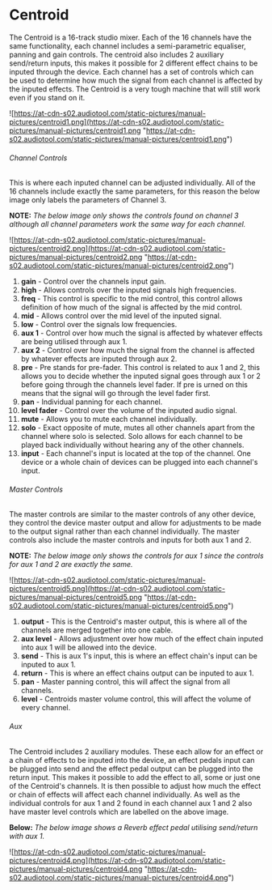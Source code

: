 # Centroid

The Centroid is a 16-track studio mixer. Each of the 16 channels have
the same functionality, each channel includes a semi-parametric
equaliser, panning and gain controls. The centroid also includes 2
auxiliary send/return inputs, this makes it possible for 2 different
effect chains to be inputed through the device. Each channel has a set
of controls which can be used to determine how much the signal from each
channel is affected by the inputed effects. The Centroid is a very tough
machine that will still work even if you stand on it.

![https://at-cdn-s02.audiotool.com/static-pictures/manual-pictures/centroid1.png](https://at-cdn-s02.audiotool.com/static-pictures/manual-pictures/centroid1.png
"https://at-cdn-s02.audiotool.com/static-pictures/manual-pictures/centroid1.png")

###### Channel Controls

This is where each inputed channel can be adjusted individually. All of
the 16 channels include exactly the same parameters, for this reason the
below image only labels the parameters of Channel 3.

**NOTE:** *The below image only shows the controls found on channel 3
although all channel parameters work the same way for each channel.*

![https://at-cdn-s02.audiotool.com/static-pictures/manual-pictures/centroid2.png](https://at-cdn-s02.audiotool.com/static-pictures/manual-pictures/centroid2.png
"https://at-cdn-s02.audiotool.com/static-pictures/manual-pictures/centroid2.png")

1.  **gain** - Control over the channels input gain.
2.  **high** - Allows controls over the inputed signals high
    frequencies.
3.  **freq** - This control is specific to the mid control, this control
    allows definition of how much of the signal is affected by the mid
    control.
4.  **mid** - Allows control over the mid level of the inputed signal.
5.  **low** - Control over the signals low frequencies.
6.  **aux 1** - Control over how much the signal is affected by whatever
    effects are being utilised through aux 1.
7.  **aux 2** - Control over how much the signal from the channel is
    affected by whatever effects are inputed through aux 2.
8.  **pre** - Pre stands for pre-fader. This control is related to aux 1
    and 2, this allows you to decide whether the inputed signal goes
    through aux 1 or 2 before going through the channels level fader. If
    pre is urned on this means that the signal will go through the level
    fader first.
9.  **pan** - Individual panning for each channel.
10. **level fader** - Control over the volume of the inputed audio
    signal.
11. **mute** - Allows you to mute each channel individually.
12. **solo** - Exact opposite of mute, mutes all other channels apart
    from the channel where solo is selected. Solo allows for each
    channel to be played back individually without hearing any of the
    other channels.
13. **input** - Each channel's input is located at the top of the
    channel. One device or a whole chain of devices can be plugged into
    each channel's input.

###### Master Controls

The master controls are similar to the master controls of any other
device, they control the device master output and allow for adjustments
to be made to the output signal rather than each channel individually.
The master controls also include the master controls and inputs for both
aux 1 and 2.

**NOTE:** *The below image only shows the controls for aux 1 since the
controls for aux 1 and 2 are exactly the same.*

![https://at-cdn-s02.audiotool.com/static-pictures/manual-pictures/centroid5.png](https://at-cdn-s02.audiotool.com/static-pictures/manual-pictures/centroid5.png
"https://at-cdn-s02.audiotool.com/static-pictures/manual-pictures/centroid5.png")

1.  **output** - This is the Centroid's master output, this is where all
    of the channels are merged together into one cable.
2.  **aux level** - Allows adjustment over how much of the effect chain
    inputed into aux 1 will be allowed into the device.
3.  **send** - This is aux 1's input, this is where an effect chain's
    input can be inputed to aux 1.
4.  **return** - This is where an effect chains output can be inputed to
    aux 1.
5.  **pan** - Master panning control, this will affect the signal from
    all channels.
6.  **level** - Centroids master volume control, this will affect the
    volume of every channel.

###### Aux

The Centroid includes 2 auxiliary modules. These each allow for an
effect or a chain of effects to be inputed into the device, an effect
pedals input can be plugged into send and the effect pedal output can be
plugged into the return input. This makes it possible to add the effect
to all, some or just one of the Centroid's channels. It is then possible
to adjust how much the effect or chain of effects will affect each
channel individually. As well as the individual controls for aux 1 and 2
found in each channel aux 1 and 2 also have master level controls which
are labelled on the above image.

**Below:** *The below image shows a Reverb effect pedal utilising
send/return with aux 1.*

![https://at-cdn-s02.audiotool.com/static-pictures/manual-pictures/centroid4.png](https://at-cdn-s02.audiotool.com/static-pictures/manual-pictures/centroid4.png
"https://at-cdn-s02.audiotool.com/static-pictures/manual-pictures/centroid4.png")
